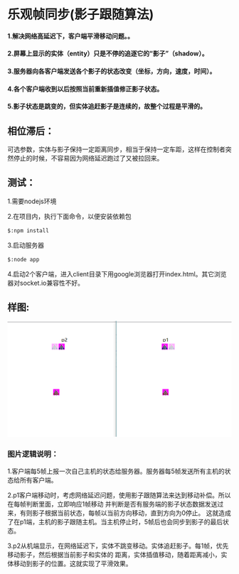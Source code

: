 # 乐观帧同步(影子跟随算法)

  #### 1.解决网络高延迟下，客户端平滑移动问题。。
  #### 2.屏幕上显示的实体（entity）只是不停的追逐它的“影子”（shadow）。
  #### 3.服务器向各客户端发送各个影子的状态改变（坐标，方向，速度，时间）。
  #### 4.各个客户端收到以后按照当前重新插值修正影子状态。
  #### 5.影子状态是跳变的，但实体追赶影子是连续的，故整个过程是平滑的。
  
## 相位滞后：
   可选参数，实体与影子保持一定距离同步，相当于保持一定车距，这样在控制者突然停止的时候，不容易因为网络延迟跑过了又被拉回来。
 
## 测试：
1.需要nodejs环境

2.在项目内，执行下面命令，以便安装依赖包
``` bash
$:npm install
```
3.启动服务器
``` bash
$:node app
```
4.启动2个客户端，进入client目录下用google浏览器打开index.html。其它浏览器对socket.io兼容性不好。

## 样图:
![image](https://github.com/koliy/GameOnlineSyncDemo/blob/master/TestUnLockStepShadow/22.png)

### 图片逻辑说明：
1.客户端每5帧上报一次自己主机的状态给服务器。服务器每5帧发送所有主机的状态给所有客户端。

2.p1客户端移动时，考虑网络延迟问题，使用影子跟随算法来达到移动补偿。所以在每帧判断里面，立即响应1帧移动
并判断是否有服务端的影子状态数据发送过来，有则影子根据当前状态，每帧以当前方向移动，直到方向为0停止。
这就造成了在p1端，主机的影子跟随主机。当主机停止时，5帧后也会同步到影子的最后状态。

3.p2从机端显示，在网络延迟下，实体不跳变移动。实体追赶影子。每1帧，优先移动影子，然后根据当前影子和实体的
距离，实体插值移动，随着距离减小，实体移动到影子的位置。这就实现了平滑效果。


